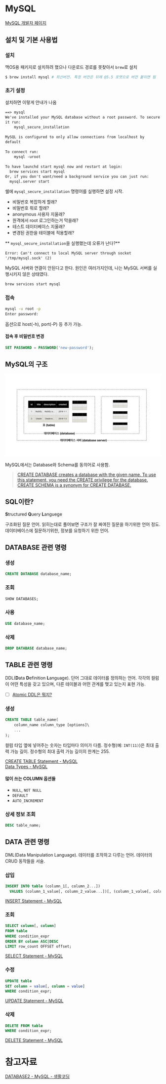# MySQL

[MySQL 개발자 페이지](https://dev.mysql.com/)

## 설치 및 기본 사용법

### 설치

맥OS용 패키지로 설치하려 했으나 다운로드 경로를 못찾아서 `brew`로 설치

```bash
$ brew install mysql # 최신버전. 특정 버전은 뒤에 @5.5 포맷으로 버전 붙이면 됨
```

### 초기 설정

설치하면 이렇게 안내가 나옴

```text
==> mysql
We've installed your MySQL database without a root password. To secure it run:
    mysql_secure_installation

MySQL is configured to only allow connections from localhost by default

To connect run:
    mysql -uroot

To have launchd start mysql now and restart at login:
  brew services start mysql
Or, if you don't want/need a background service you can just run:
  mysql.server start
```

쉘에 `mysql_secure_installation` 명령어를 실행하면 설정 시작.

- 비밀번호 복잡하게 할래?
- 비밀번호 뭐로 할래?
- anonymous 사용자 지울래?
- 원격에서 root 로그인하는거 막을래?
- 테스트 데이터베이스 지울래?
- 변경된 권한을 테이블에 적용할래?

** `mysql_secure_installation`을 실행했는데 오류가 난다?**

```text
Error: Can't connect to local MySQL server through socket '/tmp/mysql.sock' (2)
```

MySQL 서버와 연결이 안된다고 한다. 원인은 여러가지인데, 나는 MySQL 서버를 실행시키지 않은 상태였다.

```bash
brew services start mysql
```

### 접속

```bash
mysql -u root -p
Enter password:
```

옵션으로 host(-h), port(-P) 등 추가 가능.

#### 접속 후 비밀번호 변경

```sql
SET PASSWORD = PASSWORD('new-password');
```

## MySQL의 구조

![MySQL 기본 구조](mysql-structure.png)

MySQL에서는 Database와 Schema를 동의어로 사용함.

> [CREATE DATABASE creates a database with the given name. To use this statement, you need the CREATE privilege for the database. CREATE SCHEMA is a synonym for CREATE DATABASE.](https://dev.mysql.com/doc/refman/8.0/en/create-database.html)

## SQL이란?

**S**tructured **Q**uery **L**anguege

구조화된 질문 언어. 읽히는대로 풀어보면 구조가 잘 짜여진 질문을 하기위한 언어 정도. 데이터베이스에 질문하기위한, 정보를 요청하기 위한 언어.

## DATABASE 관련 명령

### 생성

```sql
CREATE DATABASE database_name;
```

### 조회

```sql
SHOW DATABASES;
```

### 사용

```sql
USE database_name;
```

### 삭제

```sql
DROP DATABASE database_name;
```

## TABLE 관련 명령

DDL(**D**ata **D**efinition **L**anguage). 단어 그대로 데이터를 정의하는 언어. 각각의 컬럼이 어떤 특성을 갖고 있으며, 다른 테이블과 어떤 관계를 맺고 있는지 표현 가능.

- [ ] [Atomic DDL은 뭐지?](https://dev.mysql.com/doc/refman/8.0/en/atomic-ddl.html)

### 생성

```sql
CREATE TABLE table_name(
    column_name column_type [options]\
    ...
);
```

컬럼 타입 옆에 넣어주는 숫자는 타입마다 의미가 다름. 정수형(예: `INT(11)`)은 최대 출력 가능 길이. 정수형의 최대 출력 가능 길이의 한계는 255.

[CREATE TABLE Statement - MySQL](https://dev.mysql.com/doc/refman/8.0/en/create-table.html)<br/>
[Data Types - MySQL](https://dev.mysql.com/doc/refman/8.0/en/data-types.html)

#### 많이 쓰는 COLUMN 옵션들

- `NULL`, `NOT NULL`
- `DEFAULT`
- `AUTO_INCREMENT`

### 상세 정보 조회

```sql
DESC table_name;
```

## DATA 관련 명령

DML(Data Manipulation Language). 데이터를 조작하고 다루는 언어. 데이터의 CRUD 동작들을 서술.

### 삽입

```sql
INSERT INTO table (column_1[, column_2...])
  VALUES (column_1_value[, column_2_value...])[, (column_1_value[, column_2_value...])];
```

[INSERT Statement - MySQL](https://dev.mysql.com/doc/refman/8.0/en/insert.html)

### 조회

```sql
SELECT column[, column]
FROM table
WHERE condition_expr
ORDER BY column ASC|DESC
LIMIT row_count OFFSET offset;
```

[SELECT Statement - MySQL](https://dev.mysql.com/doc/refman/8.0/en/select.html)

### 수정

```sql
UPDATE table
SET column = value[, column = value]
WHERE condition_expr;
```

[UPDATE Statement - MySQL](https://dev.mysql.com/doc/refman/8.0/en/update.html)

### 삭제

```sql
DELETE FROM table
WHERE condition_expr;
```

[DELETE Statement - MySQL](https://dev.mysql.com/doc/refman/8.0/en/delete.html)

# 참고자료

[DATABASE2 - MySQL - 생활코딩](https://opentutorials.org/course/3161)

